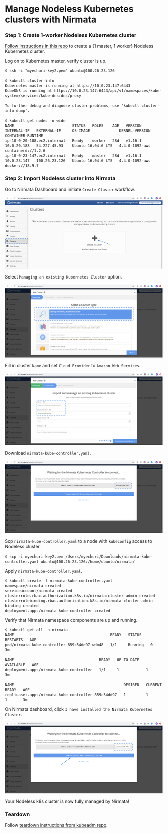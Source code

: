 # Manage Nodeless Kubernetes clusters with Nirmata

### Step 1: Create 1-worker Nodeless Kubernetes cluster

[Follow instructions in this repo](https://github.com/elotl/kubeadm-aws) to create a {1 master, 1 worker} Nodeless Kubernetes cluster.

Log on to Kubernetes master, verify cluster is up.

```
$ ssh -i "myechuri-key2.pem" ubuntu@100.26.23.126

$ kubectl cluster-info
Kubernetes master is running at https://10.0.23.147:6443
KubeDNS is running at https://10.0.23.147:6443/api/v1/namespaces/kube-system/services/kube-dns:dns/proxy

To further debug and diagnose cluster problems, use 'kubectl cluster-info dump'.

$ kubectl get nodes -o wide
NAME                          STATUS   ROLES    AGE   VERSION   INTERNAL-IP   EXTERNAL-IP     OS-IMAGE             KERNEL-VERSION   CONTAINER-RUNTIME
ip-10-0-20-188.ec2.internal   Ready    worker   28d   v1.16.1   10.0.20.188   54.227.45.93    Ubuntu 16.04.6 LTS   4.4.0-1092-aws   containerd://1.2.6
ip-10-0-23-147.ec2.internal   Ready    master   28d   v1.16.1   10.0.23.147   100.26.23.126   Ubuntu 16.04.6 LTS   4.4.0-1092-aws   docker://18.9.7
```

### Step 2: Import Nodeless cluster into Nirmata

Go to Nirmata Dashboard and initiate `Create Cluster` workflow.

![alt text](https://github.com/elotl/nodeless-nirmata/blob/master/nirmata-create-cluster-1.png "Create Cluster 1")

Select `Managing an existing Kubernetes Cluster` option.

![alt text](https://github.com/elotl/nodeless-nirmata/blob/master/nirmata-create-cluster-2.png "Create Cluster 2")

Fill in cluster `Name` and set `Cloud Provider` to `Amazon Web Services`.

![alt text](https://github.com/elotl/nodeless-nirmata/blob/master/nirmata-create-cluster-3.png "Create Cluster 3")

Download `nirmata-kube-controller.yaml`.

![alt text](https://github.com/elotl/nodeless-nirmata/blob/master/nirmata-create-cluster-4.png "Create Cluster 4")

Scp `nirmata-kube-controller.yaml` to a node with `kubeconfig` access to Nodeless cluster.

```
$ scp -i myechuri-key2.pem /Users/myechuri/Downloads/nirmata-kube-controller.yaml ubuntu@100.26.23.126:/home/ubuntu/nirmata/
```

Apply `nirmata-kube-controller.yaml`.

```
$ kubectl create -f nirmata-kube-controller.yaml 
namespace/nirmata created
serviceaccount/nirmata created
clusterrole.rbac.authorization.k8s.io/nirmata:cluster-admin created
clusterrolebinding.rbac.authorization.k8s.io/nirmata-cluster-admin-binding created
deployment.apps/nirmata-kube-controller created
```

Verify that Nirmata namespace components are up and running.

```
$ kubectl get all -n nirmata
NAME                                           READY   STATUS    RESTARTS   AGE
pod/nirmata-kube-controller-859c54dd97-wdn48   1/1     Running   0          3m

NAME                                      READY   UP-TO-DATE   AVAILABLE   AGE
deployment.apps/nirmata-kube-controller   1/1     1            1           3m

NAME                                                 DESIRED   CURRENT   READY   AGE
replicaset.apps/nirmata-kube-controller-859c54dd97   1         1         1       3m
```

On Nirmata dashboard, click `I have installed the Nirmata Kubernetes Cluster`.

![alt text](https://github.com/elotl/nodeless-nirmata/blob/master/nirmata-create-cluster-5.png "Create Cluster 5")

Your Nodeless k8s cluster is now fully managed by Nirmata!

### Teardown

Follow [teardown instructions from kubeadm repo](https://github.com/elotl/kubeadm-aws#teardown).
